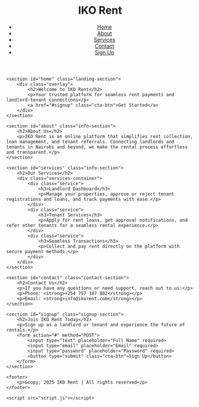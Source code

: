 <!DOCTYPE html>
<!DOCTYPE html>
<html lang="en">
<head>
    <meta charset="UTF-8">
    <meta name="viewport" content="width=device-width, initial-scale=1.0">
    <meta http-equiv="X-UA-Compatible" content="ie=edge">
    <title>IKO Rent - Connecting Landlords and Tenants</title>
    <link rel="stylesheet" href="styles.css">
    <script src="https://kit.fontawesome.com/a076d05399.js"></script>
</head>
<body>
    <header>
        <div class="logo">
            <h1>IKO Rent</h1>
        </div>
        <nav>
            <ul>
                <li><a href="#home">Home</a></li>
                <li><a href="#about">About</a></li>
                <li><a href="#services">Services</a></li>
                <li><a href="#contact">Contact</a></li>
                <li><a href="#signup" class="btn">Sign Up</a></li>
            </ul>
        </nav>
    </header>

    <section id="home" class="landing-section">
        <div class="overlay">
            <h2>Welcome to IKO Rent</h2>
            <p>Your trusted platform for seamless rent payments and landlord-tenant connections</p>
            <a href="#signup" class="cta-btn">Get Started</a>
        </div>
    </section>

    <section id="about" class="info-section">
        <h2>About Us</h2>
        <p>IKO Rent is an online platform that simplifies rent collection, loan management, and tenant referrals. Connecting landlords and tenants in Nairobi and beyond, we make the rental process effortless and transparent.</p>
    </section>

    <section id="services" class="info-section">
        <h2>Our Services</h2>
        <div class="services-container">
            <div class="service">
                <h3>Landlord Dashboard</h3>
                <p>Manage your properties, approve or reject tenant registrations and loans, and track payments with ease.</p>
            </div>
            <div class="service">
                <h3>Tenant Services</h3>
                <p>Apply for rent loans, get approval notifications, and refer other tenants for a seamless rental experience.</p>
            </div>
            <div class="service">
                <h3>Seamless Transactions</h3>
                <p>Collect and pay rent directly on the platform with secure payment methods.</p>
            </div>
        </div>
    </section>

    <section id="contact" class="contact-section">
        <h2>Contact Us</h2>
        <p>If you have any questions or need support, reach out to us:</p>
        <p>Phone: <strong>+254 757 187 802</strong></p>
        <p>Email: <strong>info@ikorent.com</strong></p>
    </section>

    <section id="signup" class="signup-section">
        <h2>Join IKO Rent Today</h2>
        <p>Sign up as a landlord or tenant and experience the future of rentals.</p>
        <form action="#" method="POST">
            <input type="text" placeholder="Full Name" required>
            <input type="email" placeholder="Email" required>
            <input type="password" placeholder="Password" required>
            <button type="submit" class="cta-btn">Sign Up</button>
        </form>
    </section>

    <footer>
        <p>&copy; 2025 IKO Rent | All rights reserved</p>
    </footer>

    <script src="script.js"></script>
</body>
</html>
